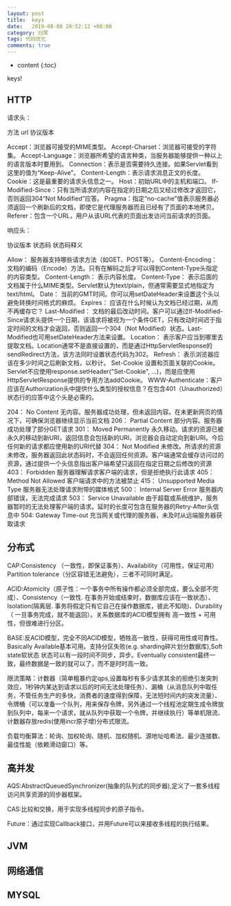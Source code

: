 ```yaml
---
layout: post
title:  keys
date:   2019-08-08 20:52:12 +08:00
category: 归零
tags: 代码优化
comments: true
---
```


* content
{:toc}


keys!










## HTTP

请求头：

方法 url 协议版本

Accept：浏览器可接受的MIME类型。
Accept-Charset：浏览器可接受的字符集。
Accept-Language：浏览器所希望的语言种类，当服务器能够提供一种以上的语言版本时要用到。
Connection：表示是否需要持久连接。如果Servlet看到这里的值为“Keep-Alive”。
Content-Length：表示请求消息正文的长度。
Cookie：这是最重要的请求头信息之一。
Host：初始URL中的主机和端口。
If-Modified-Since：只有当所请求的内容在指定的日期之后又经过修改才返回它，否则返回304“Not Modified”应答。
Pragma：指定“no-cache”值表示服务器必须返回一个刷新后的文档，即使它是代理服务器而且已经有了页面的本地拷贝。
Referer：包含一个URL，用户从该URL代表的页面出发访问当前请求的页面。

响应头：

协议版本 状态码 状态码释义

Allow： 服务器支持哪些请求方法（如GET、POST等）。
Content-Encoding： 文档的编码（Encode）方法。只有在解码之后才可以得到Content-Type头指定的内容类型。
Content-Length： 表示内容长度。
Content-Type： 表示后面的文档属于什么MIME类型。Servlet默认为text/plain，但通常需要显式地指定为text/html。
Date： 当前的GMT时间。你可以用setDateHeader来设置这个头以避免转换时间格式的麻烦。
Expires： 应该在什么时候认为文档已经过期，从而不再缓存它？
Last-Modified： 文档的最后改动时间。客户可以通过If-Modified-Since请求头提供一个日期，该请求将被视为一个条件GET，只有改动时间迟于指定时间的文档才会返回，否则返回一个304（Not Modified）状态。Last-Modified也可用setDateHeader方法来设置。
Location： 表示客户应当到哪里去提取文档。Location通常不是直接设置的，而是通过HttpServletResponse的sendRedirect方法，该方法同时设置状态代码为302。
Refresh： 表示浏览器应该在多少时间之后刷新文档，以秒计。
Set-Cookie 设置和页面关联的Cookie。Servlet不应使用response.setHeader("Set-Cookie", ...)，而是应使用HttpServletResponse提供的专用方法addCookie。
WWW-Authenticate：客户应该在Authorization头中提供什么类型的授权信息？在包含401（Unauthorized）状态行的应答中这个头是必需的。


204：	No Content	无内容。服务器成功处理，但未返回内容。在未更新网页的情况下，可确保浏览器继续显示当前文档
206：	Partial Content	部分内容。服务器成功处理了部分GET请求
301：	Moved Permanently	永久移动。请求的资源已被永久的移动到新URI，返回信息会包括新的URI，浏览器会自动定向到新URI。今后任何新的请求都应使用新的URI代替
304：	Not Modified	未修改。所请求的资源未修改，服务器返回此状态码时，不会返回任何资源。客户端通常会缓存访问过的资源，通过提供一个头信息指出客户端希望只返回在指定日期之后修改的资源
403：	Forbidden	服务器理解请求客户端的请求，但是拒绝执行此请求
405：	Method Not Allowed	客户端请求中的方法被禁止
415：	Unsupported Media Type	服务器无法处理请求附带的媒体格式
500：	Internal Server Error	服务器内部错误，无法完成请求
503：	Service Unavailable	由于超载或系统维护，服务器暂时的无法处理客户端的请求。延时的长度可包含在服务器的Retry-After头信息中
504:	Gateway Time-out	充当网关或代理的服务器，未及时从远端服务器获取请求

## 分布式

CAP:Consistency （一致性，即保证事务）、Availability（可用性，保证可用）Partition tolerance（分区容错无法避免），三者不可同时满足。

ACID:Atomicity（原子性：一个事务中所有操作都必须全部完成，要么全部不完成）、Consistency（一致性. 在事务开始或结束时，数据库应该在一致状态）、Isolation(隔离层. 事务将假定只有它自己在操作数据库，彼此不知晓)、Durability（ 一旦事务完成，就不能返回）。关系数据库的ACID模型拥有 高一致性 + 可用性，但很难进行分区。

BASE:反ACID模型，完全不同ACID模型，牺牲高一致性，获得可用性或可靠性。Basically Available基本可用。支持分区失败(e.g. sharding碎片划分数据库),Soft state软状态 状态可以有一段时间不同步，异步。Eventually consistent最终一致，最终数据是一致的就可以了，而不是时时高一致。

限流策略：计数器（简单粗暴约定qps,设置每秒有多少请求其余的拒绝引发突刺效应，1秒钟内某达到请求以后的时间无法处理任务）、漏桶（从消息队列中取任务，不管任务生产的多快，消费者的速度得到保障，无法短时间内的突发流量）、令牌桶（可以准备一个队列，用来保存令牌，另外通过一个线程池定期生成令牌放到队列中，每来一个请求，就从队列中获取一个令牌，并继续执行）等单机限流、计数器存放redis(使用incr原子增)分布式限流。

负载均衡算法：轮询、加权轮询、随机、加权随机、源地址哈希法、最少连接数、最佳性能（依赖滑动窗口）等。

## 高并发

AQS:AbstractQueuedSynchronizer(抽象的队列式的同步器),定义了一套多线程访问共享资源的同步器框架。

CAS:比较和交换，用于实现多线程同步的原子指令。

Future：通过实现Callback接口，并用Future可以来接收多线程的执行结果。

## JVM

## 网络通信

## MYSQL
